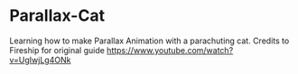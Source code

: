 # Parallax-Cat
Learning how to make Parallax Animation with a parachuting cat. Credits to Fireship for original guide https://www.youtube.com/watch?v=UgIwjLg4ONk
